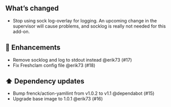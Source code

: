 ## What’s changed

- Stop using sock log-overlay for logging. An upcoming change in the supervisor
  will cause problems, and socklog is really not needed for this add-on.

## 🚀 Enhancements

- Remove socklog and log to stdout instead @erik73 (#17)
- Fix Freshclam config file @erik73 (#18)

## ⬆️ Dependency updates

- Bump frenck/action-yamllint from v1.0.2 to v1.1 @dependabot (#15)
- Upgrade base image to 1.0.1 @erik73 (#16)
